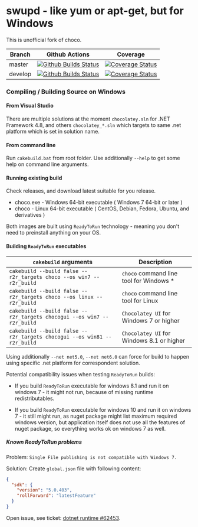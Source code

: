 # swupd - like yum or apt-get, but for Windows

This is unofficial fork of choco.

Branch  | Github Actions | Coverage
------------- | ------------- | -------------
master | [![Github Builds Status](https://github.com/tapika/swupd/actions/workflows/build.yml/badge.svg?branch=master)](https://github.com/tapika/swupd/actions/workflows/build.yml) |  [![Coverage Status](https://coveralls.io/repos/github/tapika/swupd/badge.svg?branch=master)](https://coveralls.io/github/tapika/swupd?branch=master)
develop | [![Github Builds Status](https://github.com/tapika/swupd/actions/workflows/build.yml/badge.svg?branch=develop)](https://github.com/tapika/swupd/actions/workflows/build.yml) | [![Coverage Status](https://coveralls.io/repos/github/tapika/swupd/badge.svg?branch=develop)](https://coveralls.io/github/tapika/swupd?branch=develop)



### Compiling / Building Source on Windows

#### From Visual Studio

There are multiple solutions at the moment `chocolatey.sln` for .NET Framework 4.8, and others `chocolatey_*.sln` which targets to same .net platform which is set in solution name.

#### From command line

Run `cakebuild.bat` from root folder. Use additionally `--help` to get some help on command line arguments.

#### Running existing build

Check releases, and download latest suitable for you release.

 * choco.exe - Windows 64-bit executable ( Windows 7 64-bit or later )
 * choco - Linux 64-bit executable ( CentOS, Debian, Fedora, Ubuntu, and derivatives )

Both images are built using `ReadyToRun` technology - meaning you don't need to preinstall anything on your OS.

#### Building `ReadyToRun` executables

| `cakebuild` arguments | Description                             |
| ------------------------ | --------------------------------------- |
| `cakebuild --build false --r2r_targets choco --os win7 --r2r_build` | `choco` command line tool for Windows * |
| `cakebuild --build false --r2r_targets choco --os linux --r2r_build` | `choco` command line tool for Linux     |
| `cakebuild --build false --r2r_targets chocogui --os win7 --r2r_build` | `Chocolatey UI` for Windows 7 or higher |
| `cakebuild --build false --r2r_targets chocogui --os win81 --r2r_build` | `Chocolatey UI` for Windows 8.1 or higher |

Using additionally `--net net5.0`, `--net net6.0` can force for build to happen using specific .net platform for correspondent solution.

Potential compatibility issues when testing `ReadyToRun` builds:

* If you build `ReadyToRun` executable for windows 8.1 and run it on windows 7 - it might not run, because of missing runtime redistributables.

* If you build `ReadyToRun` executable for windows 10 and run it on windows 7 - it still might run, as nuget package might list maximum required windows version, but application itself does not use all the features of nuget package, so everything works ok on windows 7 as well.

##### Known ReadyToRun problems

Problem: `Single File publishing is not compatible with Windows 7.`

Solution: Create `global.json` file with following content:

```json
{
  "sdk": {
    "version": "5.0.403",
    "rollForward": "latestFeature"
  }
}
```

Open issue, see ticket:  [dotnet runtime #62453](https://github.com/dotnet/runtime/issues/62453).

